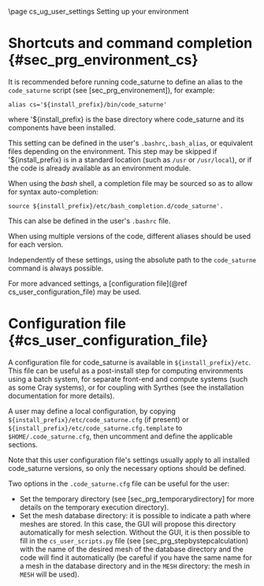 <!--
  This file is part of Code_Saturne, a general-purpose CFD tool.

  Copyright (C) 1998-2022 EDF S.A.

  This program is free software; you can redistribute it and/or modify it under
  the terms of the GNU General Public License as published by the Free Software
  Foundation; either version 2 of the License, or (at your option) any later
  version.

  This program is distributed in the hope that it will be useful, but WITHOUT
  ANY WARRANTY; without even the implied warranty of MERCHANTABILITY or FITNESS
  FOR A PARTICULAR PURPOSE.  See the GNU General Public License for more
  details.

  You should have received a copy of the GNU General Public License along with
  this program; if not, write to the Free Software Foundation, Inc., 51 Franklin
  Street, Fifth Floor, Boston, MA 02110-1301, USA.
-->

\page cs_ug_user_settings Setting up your environment

Shortcuts and command completion  {#sec_prg_environment_cs}
================================

It is recommended before running code_saturne to define an alias to the
`code_saturne` script (see [sec_prg_environement]), for example:

```
alias cs='${install_prefix}/bin/code_saturne'
```

where '${install_prefix} is the base directory where code_saturne and its components
have been installed.

This setting can be defined in the user's `.bashrc`,`.bash_alias`, or
equivalent files depending on the environment.
This step may be skipped if '${install_prefix} is in a standard location (such as
`/usr` or `/usr/local`), or if the code is already available as an environment module.

When using the *bash* shell, a completion file may be sourced so as to
allow for syntax auto-completion:
```
source ${install_prefix}/etc/bash_completion.d/code_saturne'.
```
This can alse  be defined in the user's `.bashrc` file.

When using multiple versions of the code, different aliases should be used for
each version.

Independently of these settings, using the absolute path to the `code_saturne`
command is always possible.

For more advanced settings, a [configuration file](@ref cs_user_configuration_file)
may be used.

Configuration file {#cs_user_configuration_file}
==================

A configuration file for code_saturne is available in `${install_prefix}/etc`.
This file can be useful as a post-install step for computing environments using a
batch system, for separate front-end and compute systems (such as some Cray systems),
or for coupling with Syrthes (see the installation documentation for more details).

A user may define a local configuration, by copying
`${install_prefix}/etc/code_saturne.cfg` (if present)
or `${install_prefix}/etc/code_saturne.cfg.template` to
`$HOME/.code_saturne.cfg`, then uncomment and define the applicable sections.

Note that this user configuration file's settings usually apply to all installed
code_saturne versions, so only the necessary options should be defined.

Two options in the `.code_saturne.cfg` file can be useful for the user:
* Set the temporary directory (see [sec_prg_temporarydirectory] for more details
  on the temporary execution directory).
* Set the mesh database directory: it is possible to indicate a path where
  meshes are stored. In this case, the GUI will propose this directory
  automatically for mesh selection. Without the GUI, it is
  then possible to fill in the `cs_user_scripts.py` file (see
  [sec_prg_stepbystepcalculation) with the name of the desired mesh of the
  database directory and the code will find it automatically (be careful if you
  have the same name for a mesh in the database directory
  and in the `MESH` directory: the mesh in `MESH` will be used).
